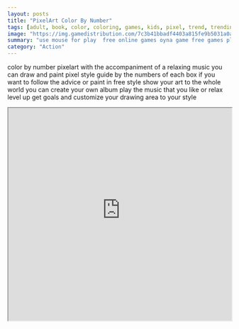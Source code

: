 ```yaml
---
layout: posts
title: "PixelArt Color By Number"
tags: [adult, book, color, coloring, games, kids, pixel, trend, trending, trends, pixelart, books, free, online, games, oyna, game, free, games, play, play, games]
image: "https://img.gamedistribution.com/7c3b41bbadf4403a815fe9b5031a0a33-512x384.jpeg"
summary: "use mouse for play  free online games oyna game free games play play games"
category: "Action"
---
```


color by number pixelart with the accompaniment of a relaxing music you can draw and paint pixel style guide by the numbers of each box if you want to follow the advice or paint in free style show your art to the whole world you can create your own album play the music that you like or relax level up get goals and customize your drawing area to your style

<iframe width="100%" height="480px;" src="https://html5.gamedistribution.com/7c3b41bbadf4403a815fe9b5031a0a33/"></iframe>